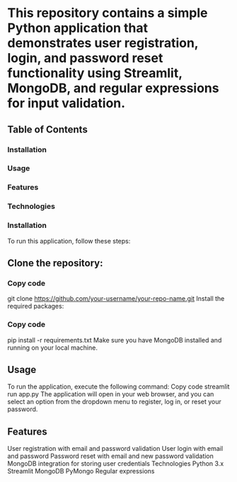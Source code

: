 # This repository contains a simple Python application that demonstrates user registration, login, and password reset functionality using Streamlit, MongoDB, and regular expressions for input validation.

## Table of Contents
### Installation
### Usage
### Features
### Technologies
### Installation

To run this application, follow these steps:

## Clone the repository:
### Copy code
git clone https://github.com/your-username/your-repo-name.git
Install the required packages:

### Copy code
pip install -r requirements.txt
Make sure you have MongoDB installed and running on your local machine.

## Usage
To run the application, execute the following command:
Copy code
streamlit run app.py
The application will open in your web browser, and you can select an option from the dropdown menu to register, log in, or reset your password.

## Features
User registration with email and password validation
User login with email and password
Password reset with email and new password validation
MongoDB integration for storing user credentials
Technologies
Python 3.x
Streamlit
MongoDB
PyMongo
Regular expressions

